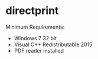 # directprint
Minimum Requirements:
- Windows 7 32 bit
- Visual C++ Redistributable 2015
- PDF reader installed
